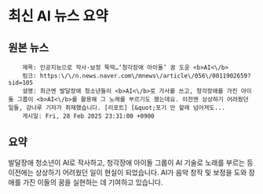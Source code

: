 # 최신 AI 뉴스 요약

## 원본 뉴스
		제목: 인공지능으로 작사·보정 뚝딱…‘청각장애 아이돌’ 꿈 도운 <b>AI<\/b>
		링크: https:\/\/n.news.naver.com\/mnews\/article\/056\/0011902659?sid=105
		설명: 최근엔 발달장애 청소년들이 <b>AI<\/b>로 가사를 쓰고, 청각장애를 가진 아이돌 그룹이 <b>AI<\/b>를 활용해 그 노래를 부르기도 했는데요. 이전엔 상상하기 어려웠던 일들, 강나루 기자가 취재했습니다. [리포트] [&quot;포기 안 할래 넘어져도... 
		게시일: Fri, 28 Feb 2025 23:31:00 +0900


## 요약
발달장애 청소년이 AI로 작사하고, 청각장애 아이돌 그룹이 AI 기술로 노래를 부르는 등 이전에는 상상하기 어려웠던 일이 현실이 되었습니다. AI가 음악 창작 및 보정을 도와 장애를 가진 이들의 꿈을 실현하는 데 기여하고 있습니다.
